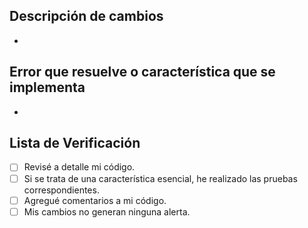 ## Descripción de cambios
- <!--- Descripción -->

## Error que resuelve o característica que se implementa
- <!--- Número y enlace -->

## Lista de Verificación
- [ ] Revisé a detalle mi código.
- [ ] Si se trata de una característica esencial, he realizado las pruebas correspondientes.
- [ ] Agregué comentarios a mi código.
- [ ] Mis cambios no generan ninguna alerta.
